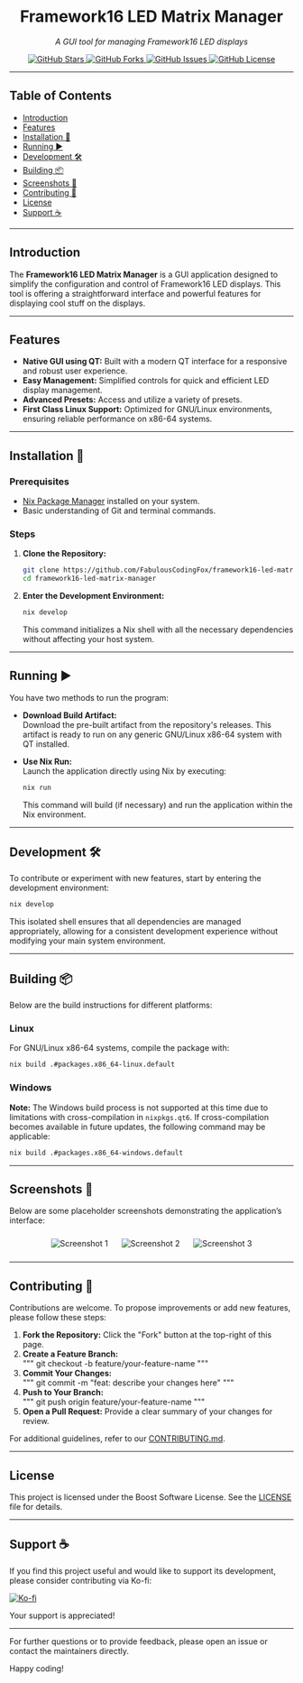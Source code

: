 <h1 align="center">Framework16 LED Matrix Manager</h1>
<p align="center"><i>A GUI tool for managing Framework16 LED displays</i></p>

<p align="center">
  <!-- Badges -->
  <a href="https://github.com/FabulousCodingFox/framework16-led-matrix-manager/stargazers">
    <img alt="GitHub Stars" src="https://img.shields.io/github/stars/FabulousCodingFox/framework16-led-matrix-manager?style=for-the-badge">
  </a>
  <a href="https://github.com/FabulousCodingFox/framework16-led-matrix-manager/network/members">
    <img alt="GitHub Forks" src="https://img.shields.io/github/forks/FabulousCodingFox/framework16-led-matrix-manager?style=for-the-badge">
  </a>
  <a href="https://github.com/FabulousCodingFox/framework16-led-matrix-manager/issues">
    <img alt="GitHub Issues" src="https://img.shields.io/github/issues/FabulousCodingFox/framework16-led-matrix-manager?style=for-the-badge">
  </a>
  <a href="https://github.com/FabulousCodingFox/framework16-led-matrix-manager/blob/main/LICENSE">
    <img alt="GitHub License" src="https://img.shields.io/github/license/FabulousCodingFox/framework16-led-matrix-manager?style=for-the-badge">
  </a>
</p>

---

## Table of Contents
- [Introduction](#introduction)
- [Features](#features)
- [Installation 🚀](#installation-)
- [Running ▶️](#running-)
- [Development 🛠️](#development-)
- [Building 📦](#building-)
- [Screenshots 📸](#screenshots-)
- [Contributing 🤝](#contributing-)
- [License](#license)
- [Support ☕](#support-)

---

## Introduction

The **Framework16 LED Matrix Manager** is a GUI application designed to simplify the configuration and control of Framework16 LED displays. This tool is offering a straightforward interface and powerful features for displaying cool stuff on the displays.

---

## Features

- **Native GUI using QT:** Built with a modern QT interface for a responsive and robust user experience.
- **Easy Management:** Simplified controls for quick and efficient LED display management.
- **Advanced Presets:** Access and utilize a variety of presets.
- **First Class Linux Support:** Optimized for GNU/Linux environments, ensuring reliable performance on x86-64 systems.

---

## Installation 🚀

### Prerequisites

- [Nix Package Manager](https://nixos.org/download.html) installed on your system.
- Basic understanding of Git and terminal commands.

### Steps

1. **Clone the Repository:**

   ```bash
   git clone https://github.com/FabulousCodingFox/framework16-led-matrix-manager.git
   cd framework16-led-matrix-manager
   ```

2. **Enter the Development Environment:**

   ```bash
   nix develop
   ```

   This command initializes a Nix shell with all the necessary dependencies without affecting your host system.

---

## Running ▶️

You have two methods to run the program:

- **Download Build Artifact:**  
  Download the pre-built artifact from the repository's releases. This artifact is ready to run on any generic GNU/Linux x86-64 system with QT installed.

- **Use Nix Run:**  
  Launch the application directly using Nix by executing:

  ```bash
  nix run
  ```

  This command will build (if necessary) and run the application within the Nix environment.

---

## Development 🛠️

To contribute or experiment with new features, start by entering the development environment:

```bash
nix develop
```

This isolated shell ensures that all dependencies are managed appropriately, allowing for a consistent development experience without modifying your main system environment.

---

## Building 📦

Below are the build instructions for different platforms:

### Linux

For GNU/Linux x86-64 systems, compile the package with:

```bash
nix build .#packages.x86_64-linux.default
```

### Windows

**Note:** The Windows build process is not supported at this time due to limitations with cross-compilation in `nixpkgs.qt6`. If cross-compilation becomes available in future updates, the following command may be applicable:

```bash
nix build .#packages.x86_64-windows.default
```

---

## Screenshots 📸

Below are some placeholder screenshots demonstrating the application’s interface:

<p align="center">
  <img src="https://via.placeholder.com/400x200?text=Screenshot+1" alt="Screenshot 1" style="margin: 10px;">
  <img src="https://via.placeholder.com/400x200?text=Screenshot+2" alt="Screenshot 2" style="margin: 10px;">
  <img src="https://via.placeholder.com/400x200?text=Screenshot+3" alt="Screenshot 3" style="margin: 10px;">
</p>

---

## Contributing 🤝

Contributions are welcome. To propose improvements or add new features, please follow these steps:

1. **Fork the Repository:** Click the "Fork" button at the top-right of this page.
2. **Create a Feature Branch:**  
   """
   git checkout -b feature/your-feature-name
   """
3. **Commit Your Changes:**  
   """
   git commit -m "feat: describe your changes here"
   """
4. **Push to Your Branch:**  
   """
   git push origin feature/your-feature-name
   """
5. **Open a Pull Request:** Provide a clear summary of your changes for review.

For additional guidelines, refer to our [CONTRIBUTING.md](CONTRIBUTING.md).

---

## License

This project is licensed under the Boost Software License. See the [LICENSE](LICENSE) file for details.

---

## Support ☕ 

If you find this project useful and would like to support its development, please consider contributing via Ko-fi:

[![Ko-fi](https://ko-fi.com/img/githubbutton_sm.svg)](https://ko-fi.com/fabulouscodingfox)

Your support is appreciated!

---

For further questions or to provide feedback, please open an issue or contact the maintainers directly.

Happy coding!
